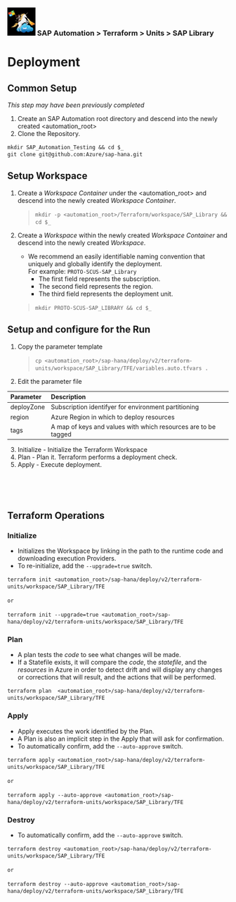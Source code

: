 ### <img src="../../../../../documentation/assets/UnicornSAPBlack256x256.png" width="64px"> SAP Automation > Terraform > Units > SAP Library
# Deployment

## Common Setup
*This step may have been previously completed*
1. Create an SAP Automation root directory and descend into the newly created <automation_root>
2. Clone the Repository.

```
mkdir SAP_Automation_Testing && cd $_
git clone git@github.com:Azure/sap-hana.git
```

## Setup Workspace

1. Create a *Workspace Container* under the <automation_root> and descend into the newly created *Workspace Container*.
   > `mkdir -p <automation_root>/Terraform/workspace/SAP_Library && cd $_`
2. Create a *Workspace* within the newly created *Workspace Container* and descend into the newly created *Workspace*.
   - We recommend an easily identifiable naming convention that uniquely and globally identify the deployment.
   <br>For example: `PROTO-SCUS-SAP_Library`
     - The first  field represents the subscription.
     - The second field represents the region.
     - The third  field represents the deployment unit.

   > `mkdir PROTO-SCUS-SAP_LIBRARY && cd $_`

## Setup and configure for the Run

1. Copy the parameter template
    > `cp <automation_root>/sap-hana/deploy/v2/terraform-units/workspace/SAP_Library/TFE/variables.auto.tfvars .`
2. Edit the parameter file

| Parameter  | Description |
| :---       | :---        |
| deployZone | Subscription identifyer for environment partitioning |
| region     | Azure Region in which to deploy resources |
| tags       | A map of keys and values with which resources are to be tagged |
3. Initialize - Initialize the Terraform Workspace
4. Plan - Plan it. Terraform performs a deployment check.
5. Apply - Execute deployment.

<br><br><br>

## Terraform Operations

### Initialize

- Initializes the Workspace by linking in the path to the runtime code and downloading execution Providers.
- To re-initialize, add the `--upgrade=true` switch.

```
terraform init <automation_root>/sap-hana/deploy/v2/terraform-units/workspace/SAP_Library/TFE

or

terraform init --upgrade=true <automation_root>/sap-hana/deploy/v2/terraform-units/workspace/SAP_Library/TFE
```

### Plan

- A plan tests the *code* to see what changes will be made.
- If a Statefile exists, it will compare the *code*, the *statefile*, and the *resources* in Azure in order to detect drift and will display any changes or corrections that will result, and the actions that will be performed.

```
terraform plan  <automation_root>/sap-hana/deploy/v2/terraform-units/workspace/SAP_Library/TFE
```


### Apply

- Apply executes the work identified by the Plan.
- A Plan is also an implicit step in the Apply that will ask for confirmation.
- To automatically confirm, add the `--auto-approve` switch.

```
terraform apply <automation_root>/sap-hana/deploy/v2/terraform-units/workspace/SAP_Library/TFE

or

terraform apply --auto-approve <automation_root>/sap-hana/deploy/v2/terraform-units/workspace/SAP_Library/TFE
```

### Destroy

- To automatically confirm, add the `--auto-approve` switch.

```
terraform destroy <automation_root>/sap-hana/deploy/v2/terraform-units/workspace/SAP_Library/TFE

or

terraform destroy --auto-approve <automation_root>/sap-hana/deploy/v2/terraform-units/workspace/SAP_Library/TFE
```
